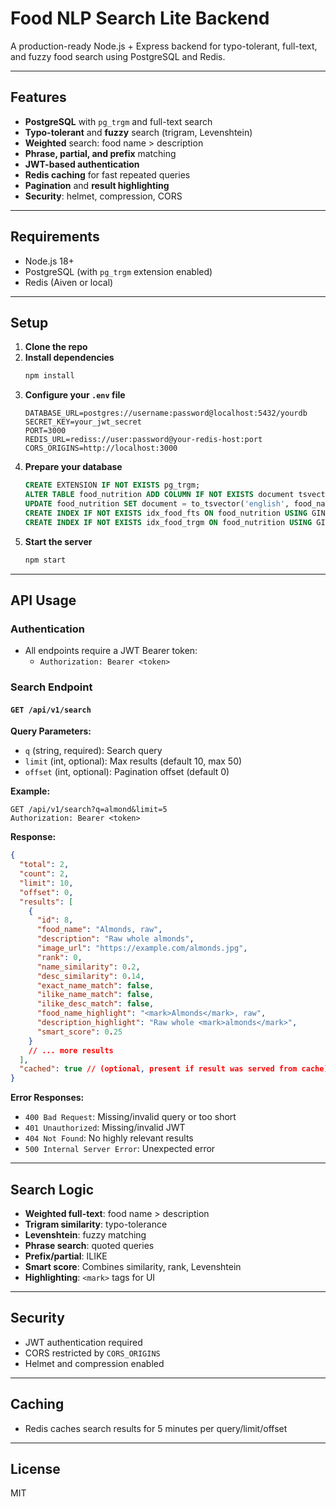 # Food NLP Search Lite Backend

A production-ready Node.js + Express backend for typo-tolerant, full-text, and fuzzy food search using PostgreSQL and Redis.

---

## Features
- **PostgreSQL** with `pg_trgm` and full-text search
- **Typo-tolerant** and **fuzzy** search (trigram, Levenshtein)
- **Weighted** search: food name > description
- **Phrase, partial, and prefix** matching
- **JWT-based authentication**
- **Redis caching** for fast repeated queries
- **Pagination** and **result highlighting**
- **Security**: helmet, compression, CORS

---

## Requirements
- Node.js 18+
- PostgreSQL (with `pg_trgm` extension enabled)
- Redis (Aiven or local)

---

## Setup

1. **Clone the repo**
2. **Install dependencies**
   ```sh
   npm install
   ```
3. **Configure your `.env` file**
   ```env
   DATABASE_URL=postgres://username:password@localhost:5432/yourdb
   SECRET_KEY=your_jwt_secret
   PORT=3000
   REDIS_URL=rediss://user:password@your-redis-host:port
   CORS_ORIGINS=http://localhost:3000
   ```
4. **Prepare your database**
   ```sql
   CREATE EXTENSION IF NOT EXISTS pg_trgm;
   ALTER TABLE food_nutrition ADD COLUMN IF NOT EXISTS document tsvector;
   UPDATE food_nutrition SET document = to_tsvector('english', food_name || ' ' || description);
   CREATE INDEX IF NOT EXISTS idx_food_fts ON food_nutrition USING GIN (document);
   CREATE INDEX IF NOT EXISTS idx_food_trgm ON food_nutrition USING GIN (food_name gin_trgm_ops);
   ```
5. **Start the server**
   ```sh
   npm start
   ```

---

## API Usage

### Authentication
- All endpoints require a JWT Bearer token:
  - `Authorization: Bearer <token>`

### Search Endpoint

#### `GET /api/v1/search`

**Query Parameters:**
- `q` (string, required): Search query
- `limit` (int, optional): Max results (default 10, max 50)
- `offset` (int, optional): Pagination offset (default 0)

**Example:**
```
GET /api/v1/search?q=almond&limit=5
Authorization: Bearer <token>
```

**Response:**
```json
{
  "total": 2,
  "count": 2,
  "limit": 10,
  "offset": 0,
  "results": [
    {
      "id": 8,
      "food_name": "Almonds, raw",
      "description": "Raw whole almonds",
      "image_url": "https://example.com/almonds.jpg",
      "rank": 0,
      "name_similarity": 0.2,
      "desc_similarity": 0.14,
      "exact_name_match": false,
      "ilike_name_match": false,
      "ilike_desc_match": false,
      "food_name_highlight": "<mark>Almonds</mark>, raw",
      "description_highlight": "Raw whole <mark>almonds</mark>",
      "smart_score": 0.25
    }
    // ... more results
  ],
  "cached": true // (optional, present if result was served from cache)
}
```

**Error Responses:**
- `400 Bad Request`: Missing/invalid query or too short
- `401 Unauthorized`: Missing/invalid JWT
- `404 Not Found`: No highly relevant results
- `500 Internal Server Error`: Unexpected error

---

## Search Logic
- **Weighted full-text**: food name > description
- **Trigram similarity**: typo-tolerance
- **Levenshtein**: fuzzy matching
- **Phrase search**: quoted queries
- **Prefix/partial**: ILIKE
- **Smart score**: Combines similarity, rank, Levenshtein
- **Highlighting**: `<mark>` tags for UI

---

## Security
- JWT authentication required
- CORS restricted by `CORS_ORIGINS`
- Helmet and compression enabled

---

## Caching
- Redis caches search results for 5 minutes per query/limit/offset

---

## License
MIT 
